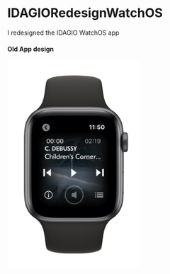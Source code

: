 # IDAGIORedesignWatchOS
I redesigned the IDAGIO WatchOS app

#### Old App design

<img src="https://github.com/frankkk1013/IDAGIORedesignWatchOS/blob/2db30c7d8673a263e26b4c4b7f2509a7f580f0f2/app_mockups/oldapp_player.png" width="300">
